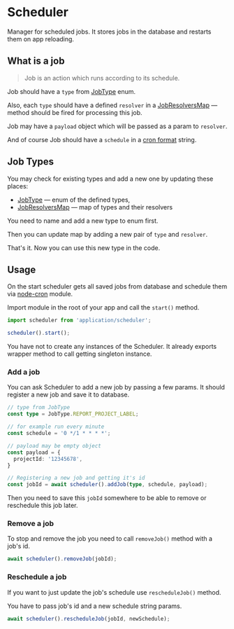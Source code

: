 # Scheduler

Manager for scheduled jobs. It stores jobs in the database
and restarts them on app reloading.

## What is a job

> Job is an action which runs according to its schedule.

Job should have a `type` from [JobType](/app/types/entities/job.ts) enum.

Also, each `type` should have a defined `resolver` in a [JobResolversMap](/app/backend/src/application/scheduler/resolvers.ts) — method
should be fired for processing this job.

Job may have a `payload` object which will be passed as a param to `resolver`.

And of course Job should have a `schedule` in a [cron format](https://github.com/node-cron/node-cron#cron-syntax) string.

## Job Types

You may check for existing types and add a new one by updating these places:

- [JobType](/app/types/entities/job.ts) — enum of the defined types,
- [JobResolversMap](/app/backend/src/application/scheduler/resolvers.ts) — map of types and their resolvers

You need to name and add a new type to enum first.

Then you can update map by adding a new pair of `type` and `resolver`.

That's it. Now you can use this new type in the code.

## Usage

On the start scheduler gets all saved jobs from database and schedule them via [node-cron](https://github.com/node-cron/node-cron#cron-syntax) module.

Import module in the root of your app and call the `start()` method.

```typescript
import scheduler from 'application/scheduler';

scheduler().start();
```

You have not to create any instances of the Scheduler.
It already exports wrapper method to call getting singleton instance.

### Add a job

You can ask Scheduler to add a new job by passing a few params.
It should register a new job and save it to database.

```typescript
// type from JobType
const type = JobType.REPORT_PROJECT_LABEL;

// for example run every minute
const schedule = '0 */1 * * * *';

// payload may be empty object
const payload = {
  projectId: '12345678',
}

// Registering a new job and getting it's id
const jobId = await scheduler().addJob(type, schedule, payload);
```

Then you need to save this `jobId` somewhere to be able to remove or reschedule this job later.

### Remove a job

To stop and remove the job you need to call `removeJob()` method with a job's id.

```typescript
await scheduler().removeJob(jobId);
```

### Reschedule a job

If you want to just update the job's schedule use `rescheduleJob()` method.

You have to pass job's id and a new schedule string params.

```typescript
await scheduler().rescheduleJob(jobId, newSchedule);
```
